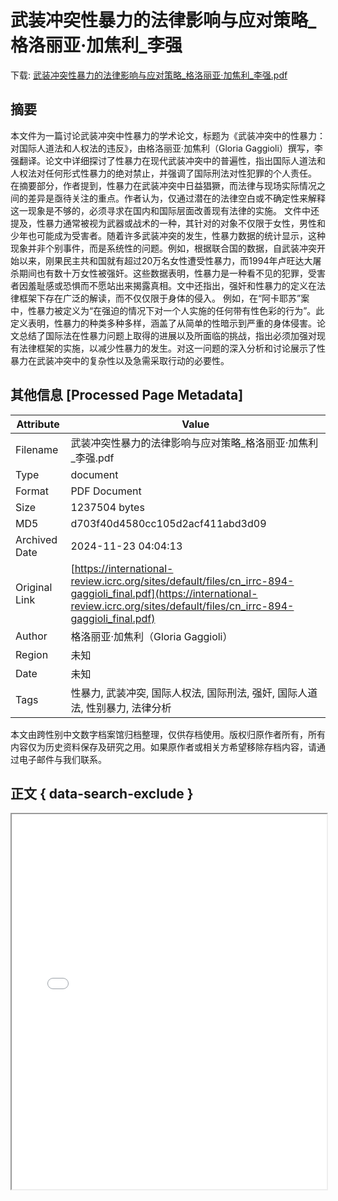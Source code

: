 # 武装冲突性暴力的法律影响与应对策略_格洛丽亚·加焦利_李强

<!-- tcd_download_link -->
下载: <a href="武装冲突性暴力的法律影响与应对策略_格洛丽亚·加焦利_李强.pdf" download>武装冲突性暴力的法律影响与应对策略_格洛丽亚·加焦利_李强.pdf</a>
<!-- tcd_download_link_end -->

## 摘要

<!-- tcd_abstract -->
本文件为一篇讨论武装冲突中性暴力的学术论文，标题为《武装冲突中的性暴力：对国际人道法和人权法的违反》，由格洛丽亚·加焦利（Gloria Gaggioli）撰写，李强翻译。论文中详细探讨了性暴力在现代武装冲突中的普遍性，指出国际人道法和人权法对任何形式性暴力的绝对禁止，并强调了国际刑法对性犯罪的个人责任。 在摘要部分，作者提到，性暴力在武装冲突中日益猖獗，而法律与现场实际情况之间的差异是亟待关注的重点。作者认为，仅通过潜在的法律空白或不确定性来解释这一现象是不够的，必须寻求在国内和国际层面改善现有法律的实施。 文件中还提及，性暴力通常被视为武器或战术的一种，其针对的对象不仅限于女性，男性和少年也可能成为受害者。随着许多武装冲突的发生，性暴力数据的统计显示，这种现象并非个别事件，而是系统性的问题。例如，根据联合国的数据，自武装冲突开始以来，刚果民主共和国就有超过20万名女性遭受性暴力，而1994年卢旺达大屠杀期间也有数十万女性被强奸。这些数据表明，性暴力是一种看不见的犯罪，受害者因羞耻感或恐惧而不愿站出来揭露真相。文中还指出，强奸和性暴力的定义在法律框架下存在广泛的解读，而不仅仅限于身体的侵入。 例如，在“阿卡耶苏”案中，性暴力被定义为“在强迫的情况下对一个人实施的任何带有性色彩的行为”。此定义表明，性暴力的种类多种多样，涵盖了从简单的性暗示到严重的身体侵害。论文总结了国际法在性暴力问题上取得的进展以及所面临的挑战，指出必须加强对现有法律框架的实施，以减少性暴力的发生。对这一问题的深入分析和讨论展示了性暴力在武装冲突中的复杂性以及急需采取行动的必要性。

<!-- tcd_abstract_end -->

## 其他信息 [Processed Page Metadata]

| Attribute       | Value                                  |
|-----------------|----------------------------------------|
| Filename        | 武装冲突性暴力的法律影响与应对策略_格洛丽亚·加焦利_李强.pdf                             |
| Type            | document                                 |
| Format          | PDF Document                               |
| Size            | 1237504 bytes                           |
| MD5             | d703f40d4580cc105d2acf411abd3d09                                  |
| Archived Date   | 2024-11-23 04:04:13                             |
| Original Link   | [https://international-review.icrc.org/sites/default/files/cn_irrc-894-gaggioli_final.pdf](https://international-review.icrc.org/sites/default/files/cn_irrc-894-gaggioli_final.pdf)                         |
| Author          | 格洛丽亚·加焦利（Gloria Gaggioli）                               |
| Region          | 未知                               |
| Date            | 未知                                 |
| Tags            | 性暴力, 武装冲突, 国际人权法, 国际刑法, 强奸, 国际人道法, 性别暴力, 法律分析                                 |

本文由跨性别中文数字档案馆归档整理，仅供存档使用。版权归原作者所有，所有内容仅为历史资料保存及研究之用。如果原作者或相关方希望移除存档内容，请通过电子邮件与我们联系。

## 正文 { data-search-exclude }

<!-- tcd_main_text -->
<iframe src="../武装冲突性暴力的法律影响与应对策略_格洛丽亚·加焦利_李强.pdf" width="100%" height="600px">
    <p>无法显示PDF，请下载查看。</p>
</iframe>
<!-- tcd_main_text_end -->

